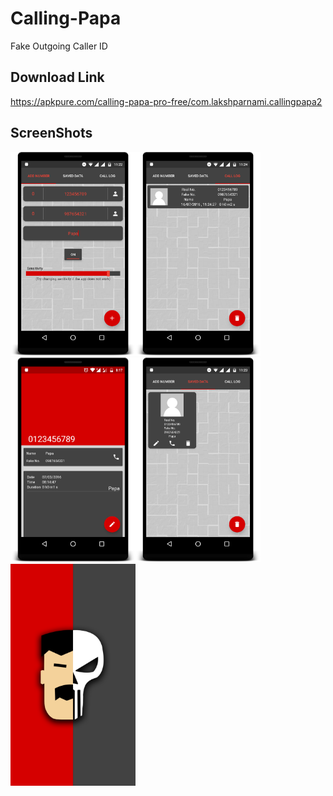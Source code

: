 # Calling-Papa
Fake Outgoing Caller ID

## Download Link
https://apkpure.com/calling-papa-pro-free/com.lakshparnami.callingpapa2

## ScreenShots  
<img src="/Screenshots/add_number.png"  width="200"/><img src="/Screenshots/call_log.png"  width="200"/><img src="/Screenshots/contact_screen.png"  width="200"/><img src="/Screenshots/saved_contacts.png"  width="200"/><img src="/Screenshots/splash_screen.png"  width="200"/>
